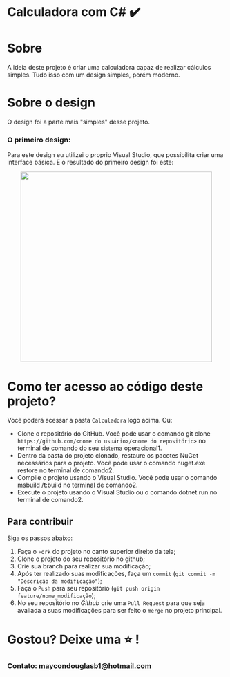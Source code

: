 # Calculadora com C# :heavy_check_mark:
   
# Sobre
 A ideia deste projeto é criar uma calculadora capaz de realizar cálculos simples. Tudo isso com um design simples, porém moderno.

# Sobre o design
 O design foi a parte mais "simples" desse projeto.
  ### O primeiro design:
  Para este design eu utilizei o proprio Visual Studio, que possibilita criar uma interface básica. E o resultado do primeiro design foi este: 
  <div align="center">  
    <img width="443" height="440" src="https://user-images.githubusercontent.com/124575968/233750793-598d660d-118d-4d05-80a1-47062b50f79b.png">
  </div>

# Como ter acesso ao código deste projeto?

Você poderá acessar a pasta `Calculadora` logo acima. Ou:

- Clone o repositório do GitHub. Você pode usar o comando git clone `https://github.com/<nome do usuário>/<nome do repositório>` no terminal de comando do seu sistema operacional1.
- Dentro da pasta do projeto clonado, restaure os pacotes NuGet necessários para o projeto. Você pode usar o comando nuget.exe restore no terminal de comando2.
- Compile o projeto usando o Visual Studio. Você pode usar o comando msbuild /t:build no terminal de comando2.
- Execute o projeto usando o Visual Studio ou o comando dotnet run no terminal de comando2.

## Para contribuir
Siga os passos abaixo:

1. Faça o `Fork` do projeto no canto superior direito da tela;
2. Clone o projeto do seu repositório no github;
3. Crie sua branch para realizar sua modificação;
4. Após ter realizado suas modificações, faça um `commit` (`git commit -m "Descrição da modificação"`);
5. Faça o `Push` para seu repositório (`git push origin feature/nome_modificação`);
6. No seu repositório no *Github* crie uma `Pull Request` para que seja avaliada a suas modificações para ser feito o `merge` no projeto principal.

# Gostou? Deixe uma :star: !

### Contato: maycondouglasb1@hotmail.com